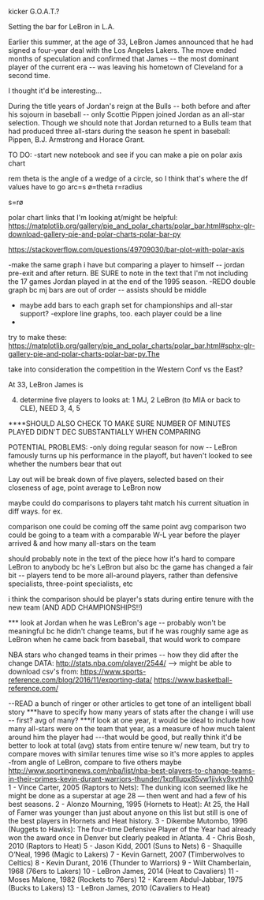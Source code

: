 
kicker
G.O.A.T.?

Setting the bar for LeBron in L.A.

Earlier this summer, at the age of 33, LeBron James announced that he had signed a four-year deal with the Los Angeles Lakers. The move ended months of speculation and confirmed that James -- the most dominant player of the current era -- was leaving his hometown of Cleveland for a second time.

I thought it'd be interesting...

During the title years of Jordan's reign at the Bulls -- both before and after his sojourn in baseball -- only Scottie Pippen joined Jordan as an all-star selection. Though we should note that Jordan returned to a Bulls team that had produced three all-stars during the season he spent in baseball: Pippen, B.J. Armstrong and Horace Grant.

TO DO:
-start new notebook and see if you can make a pie on polar axis chart


rem theta is the angle of a wedge of a circle, so I think that's where the df values have to go
arc=s
ø=theta
r=radius

s=rø

polar chart links that I'm looking at/might be helpful:
https://matplotlib.org/gallery/pie_and_polar_charts/polar_bar.html#sphx-glr-download-gallery-pie-and-polar-charts-polar-bar-py

https://stackoverflow.com/questions/49709030/bar-plot-with-polar-axis



-make the same graph i have but comparing a player to himself -- jordan pre-exit and after return.
BE SURE to note in the text that I'm not including the 17 games Jordan played in at the end of the 1995 season.
-REDO double graph bc mj bars are out of order -- assists should be middle
- maybe add bars to each graph set for championships and all-star support?
-explore line graphs, too. each player could be a line
-

try to make these:
https://matplotlib.org/gallery/pie_and_polar_charts/polar_bar.html#sphx-glr-gallery-pie-and-polar-charts-polar-bar-py.The


take into consideration the competition in the Western Conf vs the East?


At 33, LeBron James is 


4. determine five players to looks at: 1 MJ, 2 LeBron (to MIA or back to CLE), NEED 3, 4, 5


****SHOULD ALSO CHECK TO MAKE SURE NUMBER OF MINUTES PLAYED DIDN'T DEC SUBSTANTIALLY WHEN COMPARING

POTENTIAL PROBLEMS:
-only doing regular season for now -- LeBron famously turns up his performance in the playoff, but haven't looked to see whether the numbers bear that out

Lay out will be break down of five players, selected based on their closeness of age, point average to LeBron now

maybe could do comparisons to players taht match his current situation in diff ways. for ex.

comparison one could be coming off the same point avg
comparison two could be going to a team with a comparable W-L year before the player arrived & and how many all-stars on the team


should probably note in the text of the piece how it's hard to compare LeBron to anybody bc he's LeBron but also bc the game has changed a fair bit -- players tend to be more all-around players, rather than defensive specialists, three-point specialists, etc


i think the comparison should be player's stats during entire tenure with the new team (AND ADD CHAMPIONSHIPS!!)

*** look at Jordan when he was LeBron's age -- probably won't be meaningful bc he didn't change teams, but if he was roughly same age as LeBron when he came back from baseball, that would work to compare


NBA stars who changed teams in their primes -- how they did after the change
DATA:
http://stats.nba.com/player/2544/
--> might be able to download csv's from: https://www.sports-reference.com/blog/2016/11/exporting-data/
https://www.basketball-reference.com/

--READ a bunch of ringer or other articles to get tone of an intelligent bball story
***have to specify how many years of stats after the change i will use -- first? avg of many?
***if look at one year, it would be ideal to include how many all-stars were on the team that year, as a measure of how much talent around him the player had
---that would be good, but really think it'd be better to look at total (avg) stats from entire tenure w/ new team, but try to compare moves with similar tenures time wise so it's more apples to apples
-from angle of LeBron, compare to five others maybe
http://www.sportingnews.com/nba/list/nba-best-players-to-change-teams-in-their-primes-kevin-durant-warriors-thunder/1xpfllupx85vw1jjvky9xythh0
1 - Vince Carter, 2005 (Raptors to Nets): The dunking icon seemed like he might be done as a superstar at age 28 — then went and had a few of his best seasons.
2 - Alonzo Mourning, 1995 (Hornets to Heat): At 25, the Hall of Famer was younger than just about anyone on this list but still is one of the best players in Hornets and Heat history.
3 - Dikembe Mutombo, 1996 (Nuggets to Hawks): The four-time Defensive Player of the Year had already won the award once in Denver but clearly peaked in Atlanta.
4 - Chris Bosh, 2010 (Raptors to Heat)
5 - Jason Kidd, 2001 (Suns to Nets)
6 - Shaquille O’Neal, 1996 (Magic to Lakers)
7 - Kevin Garnett, 2007 (Timberwolves to Celtics)
8 - Kevin Durant, 2016 (Thunder to Warriors)
9 - Wilt Chamberlain, 1968 (76ers to Lakers)
10 - LeBron James, 2014 (Heat to Cavaliers)
11 - Moses Malone, 1982 (Rockets to 76ers)
12 - Kareem Abdul-Jabbar, 1975 (Bucks to Lakers)
13 - LeBron James, 2010 (Cavaliers to Heat)

